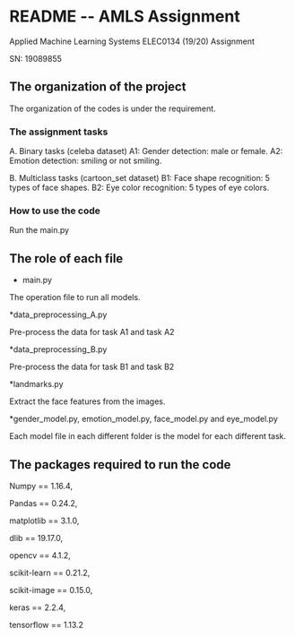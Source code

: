 # README -- AMLS Assignment
Applied Machine Learning Systems ELEC0134 (19/20) Assignment

SN: 19089855

## The organization of the project
The organization of the codes is under the requirement.
### The assignment tasks
A. Binary tasks (celeba dataset)
A1: Gender detection: male or female.
A2: Emotion detection: smiling or not smiling.

B. Multiclass tasks (cartoon_set dataset)
B1: Face shape recognition: 5 types of face shapes.
B2: Eye color recognition: 5 types of eye colors.
### How to use the code
Run the main.py

## The role of each file

* main.py 

The operation file to run all models.

*data_preprocessing_A.py

Pre-process the data for task A1 and task A2

*data_preprocessing_B.py

Pre-process the data for task B1 and task B2

*landmarks.py

Extract the face features from the images.

*gender_model.py, emotion_model.py, face_model.py and eye_model.py

Each model file in each different folder is the model for each different task.

## The packages required to run the code

Numpy == 1.16.4, 

Pandas == 0.24.2,

matplotlib == 3.1.0, 

dlib == 19.17.0, 

opencv == 4.1.2, 

scikit-learn == 0.21.2, 

scikit-image == 0.15.0, 

keras == 2.2.4, 

tensorflow == 1.13.2



